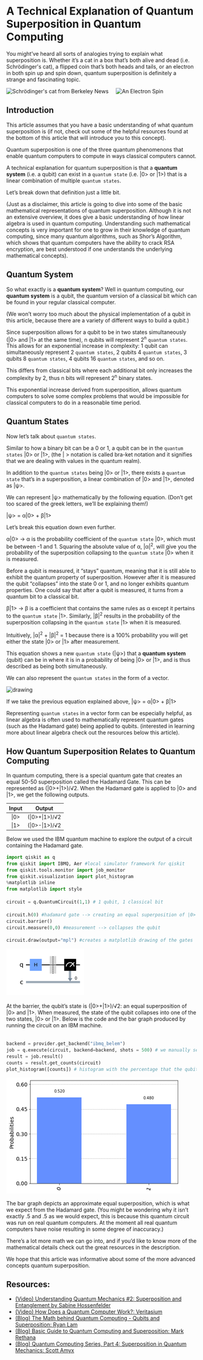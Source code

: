 
# A Technical Explanation of Quantum Superposition in Quantum Computing

You might’ve heard all sorts of analogies trying to explain what superposition is. Whether it’s a cat in a box that’s both alive and dead (i.e. Schrödinger's cat), a flipped coin that’s both heads and tails, or an electron in both spin up and spin down, quantum superposition is definitely a strange and fascinating topic.

<img src="https://news.berkeley.edu/wp-content/uploads/2014/07/cats300.jpg" alt="Schrödinger's cat from Berkeley News" width="250"/>
&nbsp;   &nbsp; 
<img src="https://chemistrygod.com/assets/media/image/spin-quantum-number-spins.png"  alt="An Electron Spin" width="250"/>

## Introduction

This article assumes that you have a basic understanding of what quantum superposition is (if not, check out some of the helpful resources found at the bottom of this article that will introduce you to this concept).

Quantum superposition is one of the three quantum phenomenons that enable quantum computers to compute in ways classical computers cannot. 

A technical explanation for quantum superposition is that a __quantum system__ (i.e. a qubit) can exist in a `quantum state` (i.e. |0> or |1>) that is a linear combination of multiple `quantum states`.

Let’s break down that definition just a little bit.

(Just as a disclaimer, this article is going to dive into some of the basic mathematical representations of quantum superposition. Although it is not an extensive overview, it does give a basic understanding of how linear algebra is used in quantum computing. Understanding such mathematical concepts is very important for one to grow in their knowledge of quantum computing, since many quantum algorithms, such as Shor’s Algorithm, which shows that quantum computers have the ability to crack RSA encryption, are best understood if one understands the underlying mathematical concepts).

## Quantum System

So what exactly is a __quantum system__? Well in quantum computing, our __quantum system__ is a qubit, the quantum version of a classical bit which can be found in your regular classical computer.

(We won’t worry too much about the physical implementation of a qubit in this article, because there are a variety of different ways to build a qubit.)

Since superposition allows for a qubit to be in two states simultaneously (|0> and |1> at the same time), n qubits will represent 2<sup>n</sup> `quantum states`. This allows for an exponential increase in complexity: 1 qubit can simultaneously represent 2 `quantum states`, 2 qubits 4 `quantum states`, 3 qubits 8 `quantum states`, 4 qubits 16 `quantum states`, and so on.

This differs from classical bits where each additional bit only increases the complexity by 2, thus n bits will represent 2<sup>n</sup> binary states.

This exponential increase derived from superposition, allows quantum computers to solve some complex problems that would be impossible for classical computers to do in a reasonable time period.

## Quantum States

Now let’s talk about `quantum states`.

Similar to how a binary bit can be a 0 or 1, a qubit can be in the `quantum states` |0> or |1>, (the | > notation is called bra-ket notation and it signifies that we are dealing with values in the quantum realm).

In addition to the `quantum states` being |0> or |1>, there exists a `quantum state` that’s in a superposition, a linear combination of |0> and |1>, denoted as |ψ>.

We can represent |ψ> mathematically by the following equation.
(Don’t get too scared of the greek letters, we’ll be explaining them!)

|ψ> = α|0> + β|1>

Let’s break this equation down even further.

α|0> → α is the probability coefficient of the `quantum state` |0>, which must be between -1 and 1.
Squaring the absolute value of α, |α|<sup>2</sup>, will give you the probability of the superposition collapsing to the `quantum state` |0> when it is measured.

Before a qubit is measured, it “stays” quantum, meaning that it is still able to exhibit the quantum property of superposition. However after it is measured the qubit “collapses” into the state 0 or 1, and no longer exhibits quantum properties. One could say that after a qubit is measured, it turns from a quantum bit to a classical bit.

β|1> → β is a coefficient that contains the same rules as α except it pertains to the `quantum state` |1>.
Similarly, |β|<sup>2</sup> results in the probability of the superposition collapsing in the `quantum state` |1> when it is measured.

Intuitively, |α|<sup>2</sup> + |β|<sup>2</sup> = 1 because there is a 100% probability you will get either the state |0> or |1> after measurement.

This equation shows a new `quantum state` (|ψ>) that a __quantum system__ (qubit) can be in where it is in a probability of being |0> or |1>, and is thus described as being both simultaneously.

We can also represent the `quantum states` in the form of a vector. </br>

<img src="https://miro.medium.com/max/818/0*pgwxkDozet_qHxK4" alt="drawing" width="100"/>

If we take the previous equation explained above,
|ψ> = α|0> + β|1>

[/Need to find vector format/]: <> (We can simplify the equation and represent it in the form of a vector.
|ψ> = α[1,0] + β[0,1]
= [α,0] + [0,β]
= [α, β])

Representing `quantum states` in a vector form can be especially helpful, as linear algebra is often used to mathematically represent quantum gates (such as the Hadamard gate) being applied to qubits. (interested in learning more about linear algebra check out the resources below this article).

  ## How Quantum Superposition Relates to Quantum Computing 
  
In quantum computing, there is a special quantum gate that creates an equal 50-50 superposition called the Hadamard Gate. This can be represented as (|0>+|1>)/√2. When the Hadamard gate is applied to |0> and |1>, we get the following outputs.


<center>

| Input | Output         | 
| :---:|:-:|
| \|0>  | (\|0>+\|1>)/√2 | 
| \|1>  | (\|0>-\|1>)/√2 | 

</center>

<div style="text-align: left"> 
Below we used the IBM quantum machine to explore the output of a circuit containing the Hadamard gate.

```python
import qiskit as q
from qiskit import IBMQ, Aer #local simulator framework for qiskit
from qiskit.tools.monitor import job_monitor
from qiskit.visualization import plot_histogram
%matplotlib inline
from matplotlib import style

circuit = q.QuantumCircuit(1,1) # 1 qubit, 1 classical bit

circuit.h(0) #hadamard gate --> creating an equal superposition of |0> and |1>
circuit.barrier()
circuit.measure(0,0) #measurement --> collapses the qubit

circuit.draw(output="mpl") #creates a matplotlib drawing of the gates
```
![IBM Matplotlib Circuit Representation: 1 quantum circuit corresponding to 1 classical circuit. A "Hadamard Gate" is applied to the first quantum circuit. There is a barrier right after the Hadamard Gate and a measurement is performed at last.](./Pictures/Circuit.png) </br></br>
At the barrier, the qubit’s state is (|0>+|1>)/√2: an equal superposition of |0> and |1>. When measured, the state of the qubit collapses into one of the two states, |0> or |1>. Below is the code and the bar graph produced by running the circuit on an IBM machine.
</br></br>
```python
backend = provider.get_backend("ibmq_belem")
job = q.execute(circuit, backend=backend, shots = 500) # we manually set the circuit to run 500 times
result = job.result()
counts = result.get_counts(circuit)
plot_histogram([counts]) # histogram with the percentage that the qubit collapsed into |0> or |1> 
```
![IBM Quantum Results: |0> = .520 and |1> = .480 representing the probability of each occurance.](./Pictures/Histogram.png)


The bar graph depicts an approximate equal superposition, which is what we expect from the Hadamard gate. (You might be wondering why it isn’t exactly .5 and .5 as we would expect, this is because this quantum circuit was run on real quantum computers. At the moment all real quantum computers have noise resulting in some degree of inaccuracy.)

There’s a lot more math we can go into, and if you’d like to know more of the mathematical details check out the great resources in the description. 

We hope that this article was informative about some of the more advanced concepts quantum superposition.


## Resources:
- [(Video) Understanding Quantum Mechanics #2: Superposition and Entanglement by Sabine Hossenfelder](https://www.youtube.com/watch?v=j6Mw3_tOcNI)
- [(Video) How Does a Quantum Computer Work?: Veritasium](https://youtu.be/g_IaVepNDT4)
- [(Blog) The Math behind Quantum Computing - Qubits and Superposition: Ryan Lam](https://medium.datadriveninvestor.com/the-math-behind-quantum-computing-qubits-and-superposition-f7a871668125)
- [(Blog) Basic Guide to Quantum Computing and Superposition: Mark Rethana](https://medium.com/@mark.rethana/a-beginners-guide-to-the-quantum-computing-and-superposition-536e4fc040a2)
- [(Blog) Quantum Computing Series, Part 4: Superposition in Quantum Mechanics: Scott Amyx](https://medium.com/@ScottAmyx/quantum-computing-series-part-4-superposition-in-quantum-mechanics-381b98180f62)
</div>
